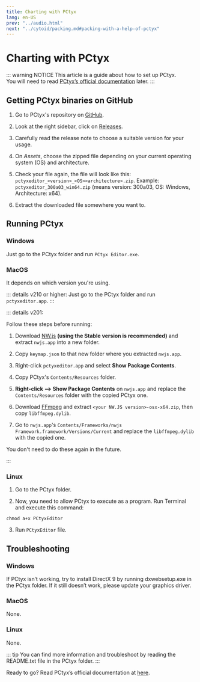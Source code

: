 ```yaml
---
title: Charting with PCtyx
lang: en-US
prev: "../audio.html"
next: "../cytoid/packing.md#packing-with-a-help-of-pctyx"
---
```


# Charting with PCtyx

::: warning NOTICE
This article is a guide about how to set up PCtyx.  
You will need to read [PCtyx’s official documentation](https://docs.google.com/document/d/1BhSrt75mdEBCJfKPf5B2WlgmuBRJ6WmWviH95-x4Sqk) later.
:::

## Getting PCtyx binaries on GitHub

1. Go to PCtyx's repository on [GitHub](https://github.com/XionUzuki/PCtyx).

2. Look at the right sidebar, click on [Releases](https://github.com/XionUzuki/PCtyx/releases).

3. Carefully read the release note to choose a suitable version for your usage.

4. On *Assets*, choose the zipped file depending on your current operating system (OS) and architecture.

5. Check your file again, the file will look like this: `pctyxeditor_<version>_<OS><architecture>.zip`. Example: `pctyxeditor_300a03_win64.zip` (means version: 300a03, OS: Windows, Architecture: x64).

6. Extract the downloaded file somewhere you want to.

## Running PCtyx

### Windows

Just go to the PCtyx folder and run `PCtyx Editor.exe`.

### MacOS

It depends on which version you're using.

::: details v210 or higher:
Just go to the PCtyx folder and run `pctyxeditor.app`.
:::

::: details v201:

Follow these steps before running:

1. Download [NW.js](https://nwjs.io/downloads/) **(using the Stable version is recommended)** and extract `nwjs.app` into a new folder.

2. Copy `keymap.json` to that new folder where you extracted `nwjs.app`.

3. Right-click `pctyxeditor.app` and select **Show Package Contents**.

4. Copy PCtyx's `Contents/Resources` folder.

5. **Right-click --> Show Package Contents** on `nwjs.app` and replace the `Contents/Resources` folder with the copied PCtyx one.

6. Download [FFmpeg](https://github.com/iteufel/nwjs-ffmpeg-prebuilt/releases) and extract `<your NW.JS version>-osx-x64.zip`, then copy `libffmpeg.dylib`.

7. Go to `nwjs.app`'s `Contents/Frameworks/nwjs Framework.framework/Versions/Current` and replace the `libffmpeg.dylib` with the copied one.

You don't need to do these again in the future.

:::

### Linux

1. Go to the PCtyx folder.

2. Now, you need to allow PCtyx to execute as a program. Run Terminal and execute this command:

```shell
chmod a+x PCtyxEditor
```

3. Run  `PCtyxEditor` file.

## Troubleshooting

### Windows

If PCtyx isn’t working, try to install DirectX 9 by running dxwebsetup.exe in the PCtyx folder. If it still doesn’t work, please update your graphics driver.

### MacOS

None.

### Linux

None.

::: tip
You can find more information and troubleshoot by reading the README.txt file in the PCtyx folder.
:::

Ready to go? Read PCtyx’s official documentation at [here](https://docs.google.com/document/d/1BhSrt75mdEBCJfKPf5B2WlgmuBRJ6WmWviH95-x4Sqk).
